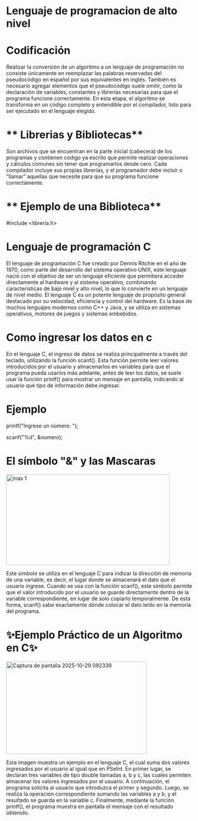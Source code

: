 # **Lenguaje de programacion de alto nivel**

# **Codificación**

Realizar la conversión de un algoritmo a un lenguaje de programación no consiste únicamente en reemplazar las palabras reservadas del pseudocódigo en español por sus equivalentes en inglés. También es necesario agregar elementos que el pseudocódigo suele omitir, como la declaración de variables, constantes y librerías necesarias para que el programa funcione correctamente. En esta etapa, el algoritmo se transforma en un código completo y entendible por el compilador, listo para ser ejecutado en el lenguaje elegido.

# ** Librerias y Bibliotecas**

Son archivos que se encuentran en la parte inicial (cabecera) de los programas y contienen código ya escrito que permite realizar operaciones y cálculos comunes sin tener que programarlos desde cero. Cada compilador incluye sus propias librerías, y el programador debe incluir o “llamar” aquellas que necesite para que su programa funcione correctamente.

# ** Ejemplo de una Biblioteca**

#include <librería.h>

# **Lenguaje de programación C**

El lenguaje de programación C fue creado por Dennis Ritchie en el año de 1970, como parte del desarrollo del sistema operativo UNIX, este lenguaje nació con el objetivo de ser un lenguaje eficiente que permitiera acceder directamente al hardware y al sistema operativo, combinando características de bajo nivel y alto nivel, lo que lo convierte en un lenguaje de nivel medio. El lenguaje C es un potente lenguaje de propósito general destacado por su velocidad, eficiencia y control del hardware. Es la base de muchos lenguajes modernos como C++ y Java, y se utiliza en sistemas operativos, motores de juegos y sistemas embebidos.

# **Como ingresar los datos en c**

En el lenguaje C, el ingreso de datos se realiza principalmente a través del teclado, utilizando la función scanf(). Esta función permite leer valores introducidos por el usuario y almacenarlos en variables para que el programa pueda usarlos más adelante, antes de leer los datos, se suele usar la función printf() para mostrar un mensaje en pantalla, indicando al usuario qué tipo de información debe ingresar.

# **Ejemplo**

printf("Ingrese un número: ");

scanf("%d", &numero);

# **El símbolo "&" y las Mascaras**

<img width="442" height="245" alt="mas 1" src="https://github.com/user-attachments/assets/b1b37fe0-d211-4844-98ef-ce3db02423c8" />


Este simbolo se utiliza en el lenguaje C para indicar la dirección de memoria de una variable, es decir, el lugar donde se almacenará el dato que el usuario ingrese. Cuando se usa con la función scanf(), este símbolo permite que el valor introducido por el usuario se guarde directamente dentro de la variable correspondiente, en lugar de solo copiarlo temporalmente. De esta forma, scanf() sabe exactamente dónde colocar el dato leído en la memoria del programa.

# ✨**Ejemplo Práctico de un Algoritmo en C**✨

<img width="380" height="250" alt="Captura de pantalla 2025-10-29 092339" src="https://github.com/user-attachments/assets/f3638ed8-3b5a-4e5f-9288-9f024f4a3be5" />

Esta imagen muestra un ejemplo en el lenguaje C, el cual suma dos valores ingresados por el usuario al igual que en PSeInt. En primer lugar, se declaran tres variables de tipo double llamadas a, b y c, las cuales permiten almacenar los valores ingresados por el usuario. A continuación, el programa solicita al usuario que introduzca el primer y segundo. Luego, se realiza la operación correspondiente sumando las variables a y b, y el resultado se guarda en la variable c. Finalmente, mediante la función printf(), el programa muestra en pantalla el mensaje con el resultado obtenido.
